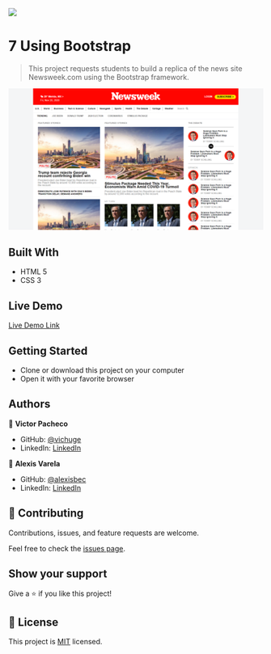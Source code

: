 ![](https://img.shields.io/badge/Microverse-blueviolet)

# 7 Using Bootstrap

> This project requests students to build a replica of the news site Newsweek.com using the Bootstrap framework.

![screenshot](./assets/img/screenshot.png)

## Built With

- HTML 5
- CSS 3

## Live Demo

[Live Demo Link](https://raw.githack.com/vichuge/7-using-bootstrap/feature/index.html)


## Getting Started

- Clone or download this project on your computer
- Open it with your favorite browser

## Authors

👤 **Victor Pacheco**

- GitHub: [@vichuge](https://github.com/vichuge)
- LinkedIn: [LinkedIn](https://www.linkedin.com/in/victor-pacheco-7946aab2/)

👤 **Alexis Varela**

- GitHub: [@alexisbec](https://github.com/alexisbec)
- LinkedIn: [LinkedIn](https://www.linkedin.com/in/alexis-varela-2584111b7/)

## 🤝 Contributing

Contributions, issues, and feature requests are welcome.

Feel free to check the [issues page](https://github.com/vichuge/7-using-bootstrap/issues).

## Show your support

Give a ⭐️ if you like this project!

## 📝 License

This project is [MIT](https://github.com/vichuge/7-using-bootstrap/blob/main/LICENSE) licensed.
